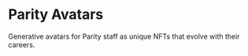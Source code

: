 # Parity Avatars

Generative avatars for Parity staff as unique NFTs that evolve with their careers.
